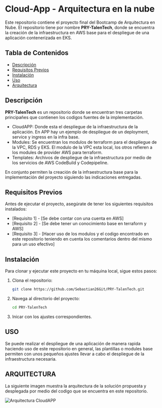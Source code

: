 # Cloud-App - Arquitectura en la nube

Este repositorio contiene el proyecto final del Bootcamp de Arquitectura en Nube. El repositorio tiene por nombre **PRY-TalenTech**, donde se encuentra la creación de la infraestructura en AWS base para el despliegue de una aplicación contenerizada en EKS.

## Tabla de Contenidos

- [Descripción](#descripción)
- [Requisitos Previos](#requisitos-previos)
- [Instalación](#instalación)
- [Uso](#uso)
- [Arquitectura](#Arquitectura-del-proyecto)

## Descripción

**PRY-TalenTech** es un repositorio donde se encuentran tres carpetas principañes que contienen los codigos fuentes de la implementación.
- CloudAPP: Donde esta el despliegue de la infraestructura de la aplicación. En APP hay un ejemplo de despliegue de un deployment, service y ingress en la infra base.
- Modules: Se encuentran los modulos de terraform para el despliegue de la VPC, RDS y EKS. El modulo de la VPC esta local, los otros refieren a los modules de provider AWS para terraform.
- Templates: Archivos de despliegue de la infraestructura por medio de los servicios de AWS CodeBuild y Codepipeline. 

En conjunto permiten la creación de la infraestructura base para la implementación del proyecto siguiendo las indicaciones entregadas.

## Requisitos Previos

Antes de ejecutar el proyecto, asegúrate de tener los siguientes requisitos instalados:

- [Requisito 1] - [Se debe contar con una cuenta en AWS]
- [Requisito 2] - [Se debe tener un conocimiento base en terraform y AWS]
- [Requisito 3] - [Hacer uso de los modulos y el codigo encontrado en este repositorio teniendo en cuenta los comentarios dentro del mismo para un uso efectivo]

## Instalación

Para clonar y ejecutar este proyecto en tu máquina local, sigue estos pasos:

1. Clona el repositorio:
   ```bash
   git clone https://github.com/Sebastian26Git/PRY-TalenTech.git
2. Navega al directorio del proyecto:
   ```bash
   cd PRY-TalenTech
3. Inicar con los ajustes correspondientes. 


## USO

Se puede realizar el despliegue de una aplicación de manera rapida haciendo uso de este repositorio en general, las plantillas o modules base permiten con unos pequeños ajustes llevar a cabo el despliegue de la infraestructura necesaria. 

## ARQUITECTURA

La siguiente imagen muestra la arquitectura de la solución propuesta y desplegada por medio del codigo que se encuentra en este repositorio.

![Arquitectura CloudAPP](./Arquitectura/Arq-CloudAPP.png)
